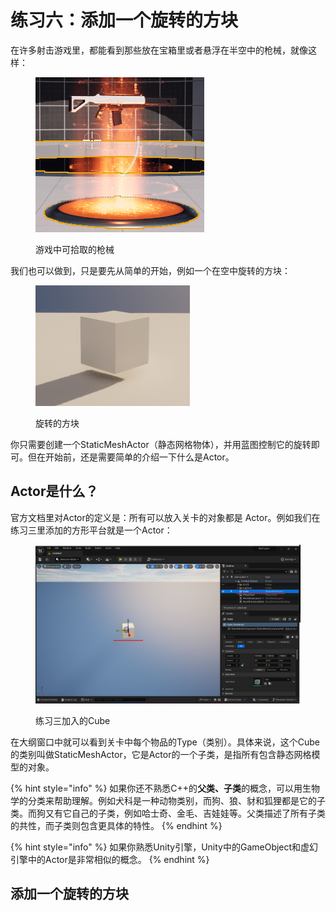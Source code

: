 # 练习六：添加一个旋转的方块

在许多射击游戏里，都能看到那些放在宝箱里或者悬浮在半空中的枪械，就像这样：

<figure><img src=".gitbook/assets/UnrealEditor_L3jnq3EzEs.gif" alt=""><figcaption><p>游戏中可拾取的枪械</p></figcaption></figure>

我们也可以做到，只是要先从简单的开始，例如一个在空中旋转的方块：

<figure><img src=".gitbook/assets/UnrealEditor_tckjKDuBG3.gif" alt=""><figcaption><p>旋转的方块</p></figcaption></figure>

你只需要创建一个StaticMeshActor（静态网格物体），并用蓝图控制它的旋转即可。但在开始前，还是需要简单的介绍一下什么是Actor。

## Actor是什么？

官方文档里对Actor的定义是：所有可以放入关卡的对象都是 Actor。例如我们在练习三里添加的方形平台就是一个Actor：

<figure><img src=".gitbook/assets/image (4) (1) (1).png" alt=""><figcaption><p>练习三加入的Cube</p></figcaption></figure>

在大纲窗口中就可以看到关卡中每个物品的Type（类别）。具体来说，这个Cube的类别叫做StaticMeshActor，它是Actor的一个子类，是指所有包含静态网格模型的对象。

{% hint style="info" %}
如果你还不熟悉C++的**父类、子类**的概念，可以用生物学的分类来帮助理解。例如犬科是一种动物类别，而狗、狼、豺和狐狸都是它的子类。而狗又有它自己的子类，例如哈士奇、金毛、吉娃娃等。父类描述了所有子类的共性，而子类则包含更具体的特性。
{% endhint %}

{% hint style="info" %}
如果你熟悉Unity引擎，Unity中的GameObject和虚幻引擎中的Actor是非常相似的概念。
{% endhint %}

## 添加一个旋转的方块

